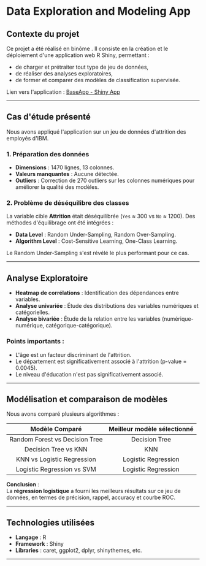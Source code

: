 # Data Exploration and Modeling App

## Contexte du projet
Ce projet a été réalisé en binôme . Il consiste en la création et le déploiement d'une application web R Shiny, permettant :

- de charger et prétraiter tout type de jeu de données,
- de réaliser des analyses exploratoires,
- de former et comparer des modèles de classification supervisée.

Lien vers l'application : [BaseApp - Shiny App](https://omar-namous.shinyapps.io/BaseApp/)

---

## Cas d'étude présenté

Nous avons appliqué l'application sur un jeu de données d'attrition des employés d'IBM.

### 1. Préparation des données
- **Dimensions** : 1470 lignes, 13 colonnes.
- **Valeurs manquantes** : Aucune détectée.
- **Outliers** : Correction de 270 outliers sur les colonnes numériques pour améliorer la qualité des modèles.

### 2. Problème de déséquilibre des classes
La variable cible **Attrition** était déséquilibrée (`Yes` ≈ 300 vs `No` ≈ 1200).
Des méthodes d'équilibrage ont été intégrées :
- **Data Level** : Random Under-Sampling, Random Over-Sampling.
- **Algorithm Level** : Cost-Sensitive Learning, One-Class Learning.

Le Random Under-Sampling s'est révélé le plus performant pour ce cas.

---

## Analyse Exploratoire

- **Heatmap de corrélations** : Identification des dépendances entre variables.
- **Analyse univariée** : Étude des distributions des variables numériques et catégorielles.
- **Analyse bivariée** : Étude de la relation entre les variables (numérique-numérique, catégorique-catégorique).

### Points importants :
- L'âge est un facteur discriminant de l'attrition.
- Le département est significativement associé à l'attrition (p-value = 0.0045).
- Le niveau d'éducation n'est pas significativement associé.

---

## Modélisation et comparaison de modèles

Nous avons comparé plusieurs algorithmes :

| Modèle Comparé | Meilleur modèle sélectionné |
|:--------------:|:---------------------------:|
| Random Forest vs Decision Tree | Decision Tree |
| Decision Tree vs KNN | KNN |
| KNN vs Logistic Regression | Logistic Regression |
| Logistic Regression vs SVM | Logistic Regression |

**Conclusion** :  
La **régression logistique** a fourni les meilleurs résultats sur ce jeu de données, en termes de précision, rappel, accuracy et courbe ROC.

---

## Technologies utilisées
- **Langage** : R
- **Framework** : Shiny
- **Libraries** : caret, ggplot2, dplyr, shinythemes, etc.

---

